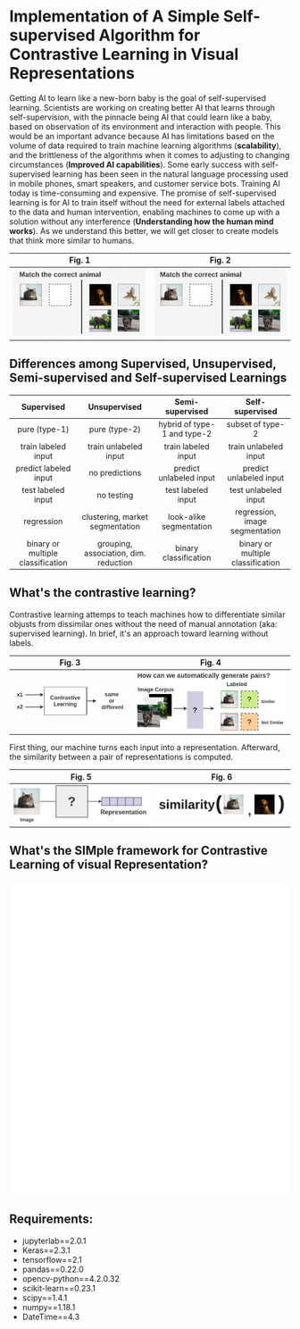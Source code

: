 # Implementation of A Simple Self-supervised Algorithm for Contrastive Learning in Visual Representations 

Getting AI to learn like a new-born baby is the goal of self-supervised learning. Scientists are working on creating better AI that learns through self-supervision, with the pinnacle being AI that could learn like a baby, based on observation of its environment and interaction with people. This would be an important advance because AI has limitations based on the volume of data required to train machine learning algorithms (**scalability**), and the brittleness of the algorithms when it comes to adjusting to changing circumstances (**Improved AI capabilities**). Some early success with self-supervised learning has been seen in the natural language processing used in mobile phones, smart speakers, and customer service bots. Training AI today is time-consuming and expensive. The promise of self-supervised learning is for AI to train itself without the need for external labels attached to the data and human intervention, enabling machines to come up with a solution without any interference (**Understanding how the human mind works**). As we understand this better, we will get closer to create models that think more similar to humans.

   Fig. 1                     |   Fig. 2
:----------------------------:|:------------------------------:
![Fig2](./imgs/demo_simclr_1.png) | ![Fig2](./imgs/demo_simclr_2.gif)

## Differences among Supervised, Unsupervised, Semi-supervised and Self-supervised Learnings

  Supervised | Unsupervised | Semi-supervised | Self-supervised 
:-----------:|:------------:|:---------------:|:---------------:
pure (type-1) | pure (type-2) | hybrid of type-1 and type-2 | subset of type-2
train labeled input | train unlabeled input | train labeled input | train unlabeled input
predict labeled input | no predictions | predict unlabeled input | predict unlabeled input
test labeled input | no testing | test labeled input | test unlabeled input
regression | clustering, market segmentation | look-alike segmentation | regression, image segmentation
binary or multiple classification | grouping, association, dim. reduction | binary classification | binary or multiple classification

## What's the contrastive learning? 

Contrastive learning attemps to teach machines how to differentiate similar objusts from dissimilar ones without the need of manual annotation (aka: supervised learning). In brief, it's an approach toward learning without labels. 

  Fig. 3                     |   Fig. 4
:----------------------------:|:------------------------------:
![Fig3](./imgs/demo_simclr_4.png) | ![Fig4](./imgs/demo_simclr_3.png)


First thing, our machine turns each input into a representation. Afterward, the similarity between a pair of representations is computed. 

 Fig. 5                     |   Fig. 6
:----------------------------:|:------------------------------:
![Fig5](./imgs/demo_simclr_5.png) | ![Fig4](./imgs/demo_simclr_6.png)

## What's the SIMple framework for Contrastive Learning of visual Representation? 

![Fig8](./imgs/demo_simclr_8.gif)

## Requirements:
  
  * jupyterlab==2.0.1
  * Keras==2.3.1
  * tensorflow==2.1
  * pandas==0.22.0
  * opencv-python==4.2.0.32
  * scikit-learn==0.23.1
  * scipy==1.4.1
  * numpy==1.18.1
  * DateTime==4.3
